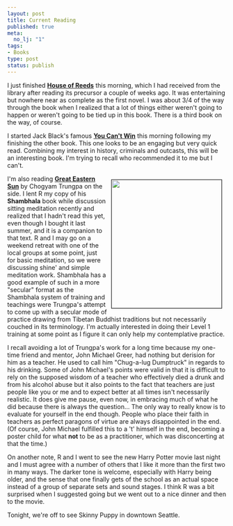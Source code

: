 ```yaml
--- 
layout: post
title: Current Reading
published: true
meta: 
  no_lj: "1"
tags: 
- Books
type: post
status: publish
---
```

I just finished <strong><a href="http://www.amazon.com/exec/obidos/tg/detail/-/0765301938/">House of Reeds</a></strong> this morning, which I had received from the library after reading its precursor a couple of weeks ago. It was entertaining but nowhere near as complete as the first novel. I was about 3/4 of the way through the book when I realized that a lot of things either weren't going to happen or weren't going to be tied up in this book. There is a third book on the way, of course.

I started Jack Black's famous <strong><a href="http://www.amazon.com/exec/obidos/tg/detail/-/1902593022/">You Can't Win</a></strong> this morning following my finishing the other book. This one looks to be an engaging but very quick read. Combining my interest in history, criminals and outcasts, this will be an interesting book. I'm trying to recall who recommended it to me but I can't.

<img height="295" hspace="10" src="http://www.arcanology.com/images/trungpa.gif" width="253" align="right" vspace="10" border="1" />I'm also reading <strong><a href="http://www.amazon.com/exec/obidos/tg/detail/-/1570628181">Great Eastern Sun</a></strong> by Chogyam Trungpa on the side. I lent R my copy of his <strong>Shambhala</strong> book while discussion sitting meditation recently and realized that I hadn't read this yet, even though I bought it last summer, and it is a companion to that text. R and I may go on a weekend retreat with one of the local groups at some point, just for basic meditation, so we were discussing shine' and simple meditation work. Shambhala has a good example of such in a more &quot;secular&quot; format as the Shambhala system of training and teachings were Trungpa's attempt to come up with a secular mode of practice drawing from Tibetan Buddhist traditions but not necessarily couched in its terminology. I'm actually interested in doing their Level 1 training at some point as I figure it can only help my contemplative practice.

I recall avoiding a lot of Trungpa's work for a long time because my one-time friend and mentor, John Michael Greer, had nothing but derision for him as a teacher. He used to call him &quot;Chug-a-lug Dumptruck&quot; in regards to his drinking. Some of John Michael's points were valid in that it is difficult to rely on the supposed wisdom of a teacher who effectively died a drunk and from his alcohol abuse but it also points to the fact that teachers are just people like you or me and to expect better at all times isn't necessarily realistic. It does give me pause, even now, in embracing much of what he did because there is always the question... The only way to really know is to evaluate for yourself in the end though. People who place their faith in teachers as perfect paragons of virtue are always disappointed in the end. (Of course, John Michael fulfilled this to a 't' himself in the end, becoming a poster child for what <strong>not</strong> to be as a practitioner, which was disconcerting at that the time.)

On another note, R and I went to see the new Harry Potter movie last night and I must agree with a number of others that I like it more than the first two in many ways. The darker tone is welcome, especially with Harry being older, and the sense that one finally gets of the school as an actual space instead of a group of separate sets and sound stages. I think R was a bit surprised when I suggested going but we went out to a nice dinner and then to the movie.

Tonight, we're off to see Skinny Puppy in downtown Seattle.
